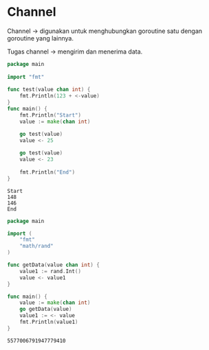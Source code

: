 # Channel

Channel -> digunakan untuk menghubungkan goroutine satu dengan goroutine yang lainnya.

Tugas channel -> mengirim dan menerima data.

```go
package main
  
import "fmt"
  
func test(value chan int) {
    fmt.Println(123 + <-value)
}
func main() {
    fmt.Println("Start")
    value := make(chan int)

    go test(value)
    value <- 25
    
    go test(value)
    value <- 23
    
    fmt.Println("End")
}
```

```
Start
148
146
End
```

```go
package main

import (
    "fmt"
    "math/rand"
)

func getData(value chan int) {
    value1 := rand.Int()
    value <- value1
}

func main() {
    value := make(chan int)
    go getData(value)
    value1 := <- value
    fmt.Println(value1)
}

```

```
5577006791947779410
```
